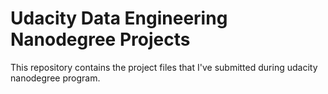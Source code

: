 # Udacity Data Engineering Nanodegree Projects 

This repository contains the project files that I've submitted during udacity nanodegree program. 


